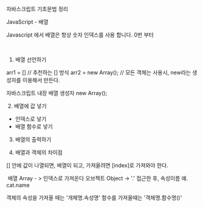 자바스크립트 기초문법 정리

JavaScript - 배열

Javascript 에서 배열은 항상 숫자 인덱스를 사용 합니다. 0번 부터 

​

1. 배열 선언하기

arr1 = [] // 추천하는 [] 방식
arr2 = new Array(); // 모든 객체는 사용시, new라는 생성자를 이용해서 만든다. 

자바스크립트 내장 배열 생성자 new Array();

​
2. 배열에 값 넣기

- 인덱스로 넣기
- 배열 함수로 넣기 


3. 배열의 출력하기

<script>
         var cars = ["Saab", "Volvo", "BMW"]; 
         var cars2 = new Array("Saab", "Volvo", "BMW");
         document.getElementById("demo").innerHTML = cars;
</script>


4. 배열과 객체의 차이점

[] 안에 값이 나열되면, 배열이 되고, 가져올려면 [index]로 가져와야 한다.

​
배열 Array - > 인덱스로 가져온다
오브젝트 Object -> '.' 접근한 후, 속성이름 예. cat.name


객체의 속성을 가져올 때는 '개체명.속성명' 
함수를 가져올때는 '객체명.함수명()' 